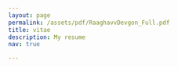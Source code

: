 ```yaml
---
layout: page
permalink: /assets/pdf/RaaghavvDevgon_Full.pdf
title: vitae
description: My resume
nav: true

---
```

